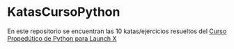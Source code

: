 # KatasCursoPython

En este repositorio se encuentran las 10 katas/ejercicios resueltos del [Curso Propedútico de Python para Launch X](https://github.com/FernandaOchoa/CursoIntroPython)
